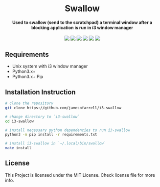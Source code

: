 <h1 align="center">
  Swallow
</h1>
<h4 align="center">Used to swallow (send to the scratchpad) a terminal window after a blocking application is run in i3 window manager</h4>

<p align="center">
  <img src="https://img.shields.io/badge/Maintained%3F-Yes-green?style=for-the-badge">
  <img src="https://img.shields.io/github/license/jamesofarrell/i3-swallow?style=for-the-badge">
  <img src="https://img.shields.io/github/issues/jamesofarrell/i3-swallow?color=violet&style=for-the-badge">
  <img src="https://img.shields.io/github/stars/jamesofarrell/i3-swallow?style=for-the-badge">
  <img src="https://img.shields.io/github/forks/jamesofarrell/i3-swallow?color=teal&style=for-the-badge">
  <img src="https://github.com/jamesofarrell/i3-swallow/blob/master/Swallow.gif">
</p>

## Requirements
* Unix system with i3 window manager
* Python3.x+
* Python3.x+ Pip

## Installation Instruction
```bash
# clone the repository
git clone https://github.com/jamesofarrell/i3-swallow

# change directory to `i3-swallow`
cd i3-swallow

# install necessary python dependencies to run i3-swallow
python3 -m pip install -r requirements.txt

# install i3-swallow in `~/.local/bin/swallow`
make install
```

## License
This Project is licensed under the MIT License. Check license file for more info.
